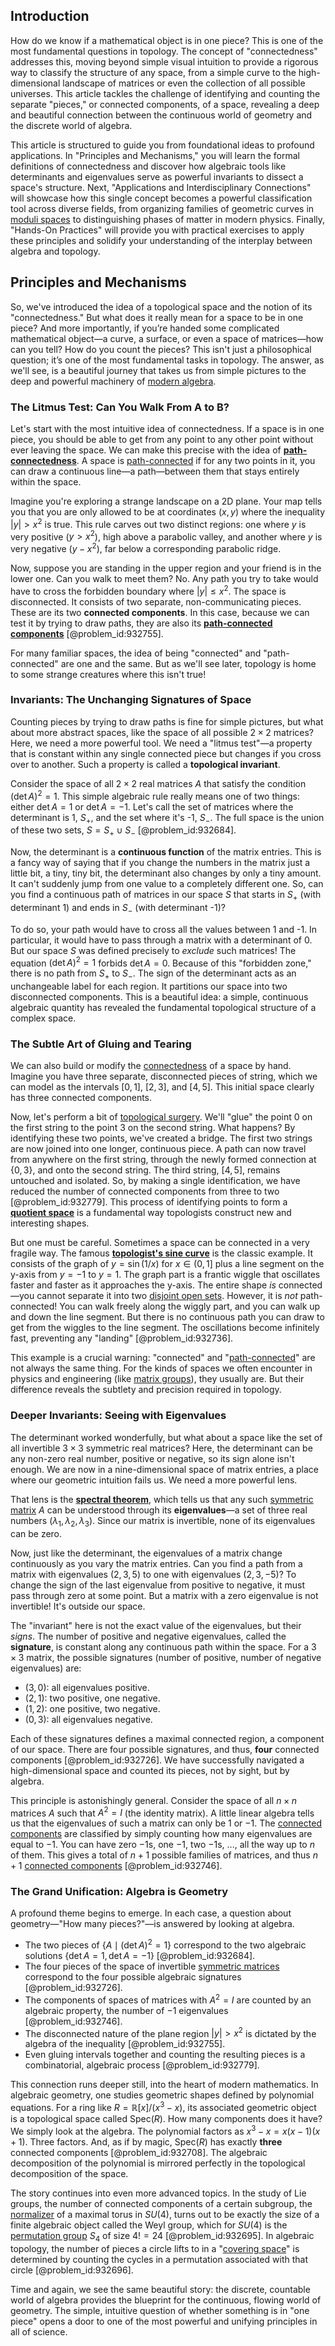 ## Introduction
How do we know if a mathematical object is in one piece? This is one of the most fundamental questions in topology. The concept of "connectedness" addresses this, moving beyond simple visual intuition to provide a rigorous way to classify the structure of any space, from a simple curve to the high-dimensional landscape of matrices or even the collection of all possible universes. This article tackles the challenge of identifying and counting the separate "pieces," or connected components, of a space, revealing a deep and beautiful connection between the continuous world of geometry and the discrete world of algebra.

This article is structured to guide you from foundational ideas to profound applications. In "Principles and Mechanisms," you will learn the formal definitions of connectedness and discover how algebraic tools like determinants and eigenvalues serve as powerful invariants to dissect a space's structure. Next, "Applications and Interdisciplinary Connections" will showcase how this single concept becomes a powerful classification tool across diverse fields, from organizing families of geometric curves in [moduli spaces](@article_id:159286) to distinguishing phases of matter in modern physics. Finally, "Hands-On Practices" will provide you with practical exercises to apply these principles and solidify your understanding of the interplay between algebra and topology.

## Principles and Mechanisms

So, we've introduced the idea of a topological space and the notion of its "connectedness." But what does it really mean for a space to be in one piece? And more importantly, if you’re handed some complicated mathematical object—a curve, a surface, or even a space of matrices—how can you tell? How do you count the pieces? This isn't just a philosophical question; it’s one of the most fundamental tasks in topology. The answer, as we'll see, is a beautiful journey that takes us from simple pictures to the deep and powerful machinery of [modern algebra](@article_id:170771).

### The Litmus Test: Can You Walk From A to B?

Let's start with the most intuitive idea of connectedness. If a space is in one piece, you should be able to get from any point to any other point without ever leaving the space. We can make this precise with the idea of **[path-connectedness](@article_id:142201)**. A space is [path-connected](@article_id:148210) if for any two points in it, you can draw a continuous line—a path—between them that stays entirely within the space.

Imagine you're exploring a strange landscape on a 2D plane. Your map tells you that you are only allowed to be at coordinates $(x,y)$ where the inequality $|y| > x^2$ is true. This rule carves out two distinct regions: one where $y$ is very positive ($y > x^2$), high above a parabolic valley, and another where $y$ is very negative ($y  -x^2$), far below a corresponding parabolic ridge.

Now, suppose you are standing in the upper region and your friend is in the lower one. Can you walk to meet them? No. Any path you try to take would have to cross the forbidden boundary where $|y| \leq x^2$. The space is disconnected. It consists of two separate, non-communicating pieces. These are its two **connected components**. In this case, because we can test it by trying to draw paths, they are also its **[path-connected components](@article_id:274938)** [@problem_id:932755].

For many familiar spaces, the idea of being "connected" and "path-connected" are one and the same. But as we'll see later, topology is home to some strange creatures where this isn't true!

### Invariants: The Unchanging Signatures of Space

Counting pieces by trying to draw paths is fine for simple pictures, but what about more abstract spaces, like the space of all possible $2 \times 2$ matrices? Here, we need a more powerful tool. We need a "litmus test"—a property that is constant within any single connected piece but changes if you cross over to another. Such a property is called a **topological invariant**.

Consider the space of all $2 \times 2$ real matrices $A$ that satisfy the condition $(\det A)^2 = 1$. This simple algebraic rule really means one of two things: either $\det A = 1$ or $\det A = -1$. Let's call the set of matrices where the determinant is 1, $S_+$, and the set where it's -1, $S_-$. The full space is the union of these two sets, $S = S_+ \cup S_-$ [@problem_id:932684].

Now, the determinant is a **continuous function** of the matrix entries. This is a fancy way of saying that if you change the numbers in the matrix just a little bit, a tiny, tiny bit, the determinant also changes by only a tiny amount. It can't suddenly jump from one value to a completely different one. So, can you find a continuous path of matrices in our space $S$ that starts in $S_+$ (with determinant 1) and ends in $S_-$ (with determinant -1)?

To do so, your path would have to cross all the values between 1 and -1. In particular, it would have to pass through a matrix with a determinant of 0. But our space $S$ was defined precisely to *exclude* such matrices! The equation $(\det A)^2 = 1$ forbids $\det A = 0$. Because of this "forbidden zone," there is no path from $S_+$ to $S_-$. The sign of the determinant acts as an unchangeable label for each region. It partitions our space into two disconnected components. This is a beautiful idea: a simple, continuous algebraic quantity has revealed the fundamental topological structure of a complex space.

### The Subtle Art of Gluing and Tearing

We can also build or modify the [connectedness](@article_id:141572) of a space by hand. Imagine you have three separate, disconnected pieces of string, which we can model as the intervals $[0,1]$, $[2,3]$, and $[4,5]$. This initial space clearly has three connected components.

Now, let's perform a bit of [topological surgery](@article_id:157581). We'll "glue" the point $0$ on the first string to the point $3$ on the second string. What happens? By identifying these two points, we've created a bridge. The first two strings are now joined into one longer, continuous piece. A path can now travel from anywhere on the first string, through the newly formed connection at $\{0,3\}$, and onto the second string. The third string, $[4,5]$, remains untouched and isolated. So, by making a single identification, we have reduced the number of connected components from three to two [@problem_id:932779]. This process of identifying points to form a **[quotient space](@article_id:147724)** is a fundamental way topologists construct new and interesting shapes.

But one must be careful. Sometimes a space can be connected in a very fragile way. The famous **[topologist's sine curve](@article_id:142429)** is the classic example. It consists of the graph of $y = \sin(1/x)$ for $x \in (0,1]$ plus a line segment on the y-axis from $y=-1$ to $y=1$. The graph part is a frantic wiggle that oscillates faster and faster as it approaches the y-axis. The entire shape *is* connected—you cannot separate it into two [disjoint open sets](@article_id:150210). However, it is *not* path-connected! You can walk freely along the wiggly part, and you can walk up and down the line segment. But there is no continuous path you can draw to get from the wiggles to the line segment. The oscillations become infinitely fast, preventing any "landing" [@problem_id:932736].

This example is a crucial warning: "connected" and "[path-connected](@article_id:148210)" are not always the same thing. For the kinds of spaces we often encounter in physics and engineering (like [matrix groups](@article_id:136970)), they usually are. But their difference reveals the subtlety and precision required in topology.

### Deeper Invariants: Seeing with Eigenvalues

The determinant worked wonderfully, but what about a space like the set of all invertible $3 \times 3$ symmetric real matrices? Here, the determinant can be any non-zero real number, positive or negative, so its sign alone isn't enough. We are now in a nine-dimensional space of matrix entries, a place where our geometric intuition fails us. We need a more powerful lens.

That lens is the **[spectral theorem](@article_id:136126)**, which tells us that any such [symmetric matrix](@article_id:142636) $A$ can be understood through its **eigenvalues**—a set of three real numbers $(\lambda_1, \lambda_2, \lambda_3)$. Since our matrix is invertible, none of its eigenvalues can be zero.

Now, just like the determinant, the eigenvalues of a matrix change continuously as you vary the matrix entries. Can you find a path from a matrix with eigenvalues $(2, 3, 5)$ to one with eigenvalues $(2, 3, -5)$? To change the sign of the last eigenvalue from positive to negative, it must pass through zero at some point. But a matrix with a zero eigenvalue is not invertible! It's outside our space.

The "invariant" here is not the exact value of the eigenvalues, but their *signs*. The number of positive and negative eigenvalues, called the **signature**, is constant along any continuous path within the space. For a $3 \times 3$ matrix, the possible signatures (number of positive, number of negative eigenvalues) are:
- $(3, 0)$: all eigenvalues positive.
- $(2, 1)$: two positive, one negative.
- $(1, 2)$: one positive, two negative.
- $(0, 3)$: all eigenvalues negative.

Each of these signatures defines a maximal connected region, a component of our space. There are four possible signatures, and thus, **four** connected components [@problem_id:932726]. We have successfully navigated a high-dimensional space and counted its pieces, not by sight, but by algebra.

This principle is astonishingly general. Consider the space of all $n \times n$ matrices $A$ such that $A^2=I$ (the identity matrix). A little linear algebra tells us that the eigenvalues of such a matrix can only be $1$ or $-1$. The [connected components](@article_id:141387) are classified by simply counting how many eigenvalues are equal to $-1$. You can have zero $-1$s, one $-1$, two $-1$s, ..., all the way up to $n$ of them. This gives a total of $n+1$ possible families of matrices, and thus $n+1$ [connected components](@article_id:141387) [@problem_id:932746].

### The Grand Unification: Algebra is Geometry

A profound theme begins to emerge. In each case, a question about geometry—"How many pieces?"—is answered by looking at algebra.
- The two pieces of $\{A \mid (\det A)^2=1\}$ correspond to the two algebraic solutions $\{\det A=1, \det A=-1\}$ [@problem_id:932684].
- The four pieces of the space of invertible [symmetric matrices](@article_id:155765) correspond to the four possible algebraic signatures [@problem_id:932726].
- The components of spaces of matrices with $A^2=I$ are counted by an algebraic property, the number of $-1$ eigenvalues [@problem_id:932746].
- The disconnected nature of the plane region $|y|>x^2$ is dictated by the algebra of the inequality [@problem_id:932755].
- Even gluing intervals together and counting the resulting pieces is a combinatorial, algebraic process [@problem_id:932779].

This connection runs deeper still, into the heart of modern mathematics. In algebraic geometry, one studies geometric shapes defined by polynomial equations. For a ring like $R = \mathbb{R}[x]/(x^3-x)$, its associated geometric object is a topological space called $\text{Spec}(R)$. How many components does it have? We simply look at the algebra. The polynomial factors as $x^3-x = x(x-1)(x+1)$. Three factors. And, as if by magic, $\text{Spec}(R)$ has exactly **three** connected components [@problem_id:932708]. The algebraic decomposition of the polynomial is mirrored perfectly in the topological decomposition of the space.

The story continues into even more advanced topics. In the study of Lie groups, the number of connected components of a certain subgroup, the [normalizer](@article_id:145214) of a maximal torus in $SU(4)$, turns out to be exactly the size of a finite algebraic object called the Weyl group, which for $SU(4)$ is the [permutation group](@article_id:145654) $S_4$ of size $4! = 24$ [@problem_id:932695]. In algebraic topology, the number of pieces a circle lifts to in a "[covering space](@article_id:138767)" is determined by counting the cycles in a permutation associated with that circle [@problem_id:932696].

Time and again, we see the same beautiful story: the discrete, countable world of algebra provides the blueprint for the continuous, flowing world of geometry. The simple, intuitive question of whether something is in "one piece" opens a door to one of the most powerful and unifying principles in all of science.